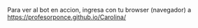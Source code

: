 Para ver al bot en accion, ingresa con tu browser (navegador) a https://profesorponce.github.io/Carolina/
